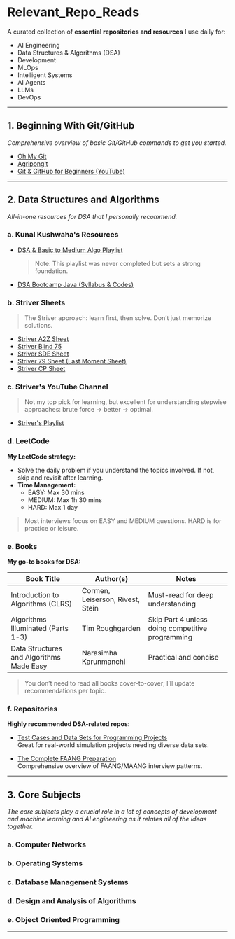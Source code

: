 # Relevant_Repo_Reads

A curated collection of **essential repositories and resources** I use daily for:
- AI Engineering
- Data Structures & Algorithms (DSA)
- Development
- MLOps
- Intelligent Systems
- AI Agents
- LLMs
- DevOps

---

## 1. Beginning With Git/GitHub

*Comprehensive overview of basic Git/GitHub commands to get you started.*

- [Oh My Git](http://ohmygit.org)
- [Agripongit](http://agripongit.vincenttunru.com)
- [Git & GitHub for Beginners (YouTube)](http://youtube.com/watch?v=apGV9Kg7ics&list=PL9gnSGHSqcnr_DxHsP7AW9ftq0AtAyYqJ&index=4)

---

## 2. Data Structures and Algorithms

*All-in-one resources for DSA that I personally recommend.*

### a. Kunal Kushwaha's Resources

- [DSA & Basic to Medium Algo Playlist](https://www.youtube.com/playlist?list=PL9gnSGHSqcnr_DxHsP7AW9ftq0AtAyYqJ)  
  > Note: This playlist was never completed but sets a strong foundation.
- [DSA Bootcamp Java (Syllabus & Codes)](https://github.com/kunal-kushwaha/DSA-Bootcamp-Java)

### b. Striver Sheets

> The Striver approach: learn first, then solve. Don’t just memorize solutions.

- [Striver A2Z Sheet](https://takeuforward.org/strivers-a2z-dsa-course/strivers-a2z-dsa-course-sheet-2)
- [Striver Blind 75](https://takeuforward.org/interviews/blind-75-leetcode-problems-detailed-video-solutions)
- [Striver SDE Sheet](https://takeuforward.org/interviews/strivers-sde-sheet-top-coding-interview-problems)
- [Striver 79 Sheet (Last Moment Sheet)](https://takeuforward.org/interview-sheets/strivers-79-last-moment-dsa-sheet-ace-interviews)
- [Striver CP Sheet](https://takeuforward.org/interview-experience/strivers-cp-sheet)

### c. Striver's YouTube Channel

> Not my top pick for learning, but excellent for understanding stepwise approaches: brute force → better → optimal.

- [Striver's Playlist](https://www.youtube.com/playlist?list=PLgUwDviBIf0oF6QL8m22w1hIDC1vJ_BHz)

### d. LeetCode

**My LeetCode strategy:**

- Solve the daily problem if you understand the topics involved. If not, skip and revisit after learning.
- **Time Management:**
  - EASY: Max 30 mins
  - MEDIUM: Max 1h 30 mins
  - HARD: Max 1 day

> Most interviews focus on EASY and MEDIUM questions. HARD is for practice or leisure.

### e. Books

**My go-to books for DSA:**

| Book Title                                   | Author(s)                                | Notes                                                    |
|-----------------------------------------------|------------------------------------------|----------------------------------------------------------|
| Introduction to Algorithms (CLRS)             | Cormen, Leiserson, Rivest, Stein         | Must-read for deep understanding                         |
| Algorithms Illuminated (Parts 1-3)            | Tim Roughgarden                          | Skip Part 4 unless doing competitive programming         |
| Data Structures and Algorithms Made Easy      | Narasimha Karunmanchi                    | Practical and concise                                    |

> You don’t need to read all books cover-to-cover; I’ll update recommendations per topic.

### f. Repositories

**Highly recommended DSA-related repos:**

- [Test Cases and Data Sets for Programming Projects](https://github.com/beaunus/stanford-algs)  
  Great for real-world simulation projects needing diverse data sets.

- [The Complete FAANG Preparation](https://github.com/AkashSingh3031/The-Complete-FAANG-Preparation)  
  Comprehensive overview of FAANG/MAANG interview patterns.

---

## 3. Core Subjects 

*The core subjects play a crucial role in a lot of concepts of development and machine learning and AI engineering as it relates all of the ideas together.*

### a. Computer Networks

### b. Operating Systems 

### c. Database Management Systems

### d. Design and Analysis of Algorithms

### e. Object Oriented Programming

---

